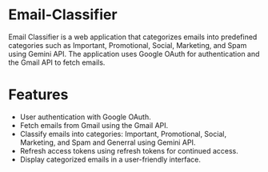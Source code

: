 # Email-Classifier
Email Classifier is a web application that categorizes emails into predefined categories such as Important, Promotional, Social, Marketing, and Spam using Gemini API. The application uses Google OAuth for authentication and the Gmail API to fetch emails.

# Features
- User authentication with Google OAuth.
- Fetch emails from Gmail using the Gmail API.
- Classify emails into categories: Important, Promotional, Social, Marketing, and Spam and Generral using Gemini API.
- Refresh access tokens using refresh tokens for continued access.
- Display categorized emails in a user-friendly interface.
